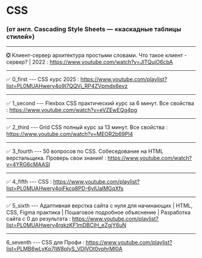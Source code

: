 # CSS 

### (от англ. Cascading Style Sheets — «каскадные таблицы стилей»)

____

❎ Клиент-сервер архитектура простыми словами. Что такое клиент - сервер? | 2022 : https://www.youtube.com/watch?v=JlTQujO6cbA

____

✅ 0_first --- CSS курс 2025 : https://www.youtube.com/playlist?list=PL0MUAHwery4o9I7QQVj_RP4ZVpmdx6evz

____

✅ 1_second --- Flexbox CSS практический курс за 6 минут. Все свойства : https://www.youtube.com/watch?v=eVZEwEQg4pg

____

✅ 2_third --- Grid CSS полный курс за 13 минут. Все свойства : https://www.youtube.com/watch?v=MEOR2b69Pl4

____

✅ 3_fourth --- 50 вопросов по CSS. Собеседование на HTML верстальщика. Проверь свои знания! : https://www.youtube.com/watch?v=4YRG6cMAASI

____

✅ 4_fifth --- CSS : https://www.youtube.com/playlist?list=PL0MUAHwery4ojFkcq8PD-6ylUalMGqXfs

____

✅ 5_sixth --- Адаптивная верстка сайта с нуля для начинающих | HTML, CSS, Figma практика | Пошаговое подробное объяснение | Разработка сайта с 0 до результата : https://www.youtube.com/playlist?list=PL0MUAHwery4rqkzKF1mDBCIH_eZgjY6uN

____

6_seventh --- CSS для Профи : https://www.youtube.com/playlist?list=PLMB6wLyKp7lW8plyS_VDlVOt0vphrMl0A
